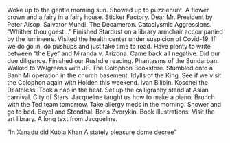 Woke up to the gentle morning sun. Showed up to puzzlehunt. A flower crown and a fairy in a fairy house. Sticker Factory. Dear Mr. President by Peter Alsop. Salvator Mundi. The Decameron. Cataclysmic Aggressions. “Whither thou goest…” Finished Stardust on a library armchair accompanied by the lumineers. Visited the health center under suspicion of Covid-19. If we do go in, do pushups and just take time to read. Have plenty to write between “the Eye” and Miranda v. Arizona. Came back all negative. Did our due diligence. Finished our Rushdie reading. Phantasms of the Sundarban. Walked to Walgreens with JF. The Colophon Bookstore. Stumbled onto a Banh Mi operation in the church basement. Idylls of the King. See if we visit the Colophon again with Holden this weekend. Ivan Bilibin. Koschei the Deathless. Took a nap in the heat. Set up the calligraphy stand at Asian carnival. City of Stars. Jacqueline taught us how to make a piano. Brunch with the Ted team tomorrow. Take allergy meds in the morning. Shower and go to bed. Beyel and Stendhal. Boris Zvorykin. Book illustrations. Visit the art library. A long text from Jacqueline. 

“In Xanadu did Kubla Khan
A stately pleasure dome decree”
